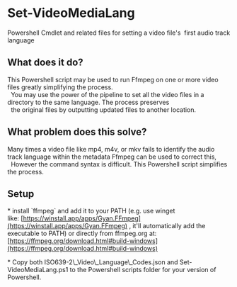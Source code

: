 Set-VideoMediaLang
==================

Powershell Cmdlet and related files for setting a video file's  first audio track language

What does it do?
----------------

This Powershell script may be used to run Ffmpeg on one or more video files greatly simplifying the process.  
  You may use the power of the pipeline to set all the video files in a directory to the same language. The process preserves  
  the original files by outputting updated files to another location.

What problem does this solve?
-----------------------------

Many times a video file like mp4, m4v, or mkv fails to identify the audio track language within the metadata Ffmpeg can be used to correct this,  
  However the command syntax is difficult. This Powershell script simplifies the process.

Setup
-----

\* install \`ffmpeg\` and add it to your PATH (e.g. use winget like: [https://winstall.app/apps/Gyan.FFmpeg](https://winstall.app/apps/Gyan.FFmpeg) , it'll automatically add the executable to PATH) 
or directly from ffmpeg.org at: [https://ffmpeg.org/download.html#build-windows](https://ffmpeg.org/download.html#build-windows)

\* Copy both ISO639-2\\\_Video\\\_Language\\\_Codes.json and Set-VideoMediaLang.ps1 to the Powershell scripts folder for your version of Powershell.
